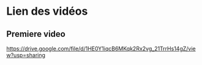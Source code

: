 # Lien des vidéos

## Premiere video

https://drive.google.com/file/d/1HE0Y1iqcB6MKqk2Rx2vg_21TrrHs14gZ/view?usp=sharing

